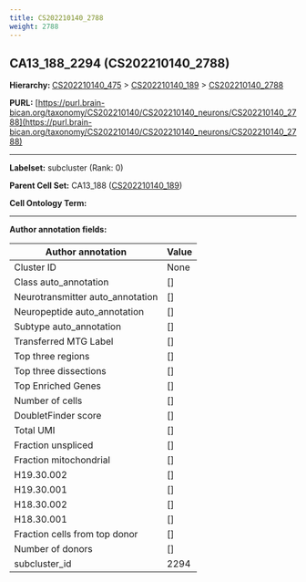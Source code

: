 ```yaml
---
title: CS202210140_2788
weight: 2788
---
```

## CA13_188_2294 (CS202210140_2788)
<b>Hierarchy: </b>
[CS202210140_475](../CS202210140_475) >
[CS202210140_189](../CS202210140_189) >
[CS202210140_2788](../CS202210140_2788)

**PURL:** [https://purl.brain-bican.org/taxonomy/CS202210140/CS202210140_neurons/CS202210140_2788](https://purl.brain-bican.org/taxonomy/CS202210140/CS202210140_neurons/CS202210140_2788)

---


**Labelset:** subcluster (Rank: 0)

**Parent Cell Set:** CA13_188 ([CS202210140_189](../CS202210140_189))



**Cell Ontology Term:** 

[MARKER GENES.]: #


---

[TRANSFERRED ANNOTATIONS.]: #


[AUTHOR ANNOTATION FIELDS.]: #


**Author annotation fields:**

| Author annotation | Value |
|-------------------|-------|
|Cluster ID|None|
|Class auto_annotation|[]|
|Neurotransmitter auto_annotation|[]|
|Neuropeptide auto_annotation|[]|
|Subtype auto_annotation|[]|
|Transferred MTG Label|[]|
|Top three regions|[]|
|Top three dissections|[]|
|Top Enriched Genes|[]|
|Number of cells|[]|
|DoubletFinder score|[]|
|Total UMI|[]|
|Fraction unspliced|[]|
|Fraction mitochondrial|[]|
|H19.30.002|[]|
|H19.30.001|[]|
|H18.30.002|[]|
|H18.30.001|[]|
|Fraction cells from top donor|[]|
|Number of donors|[]|
|subcluster_id|2294|
